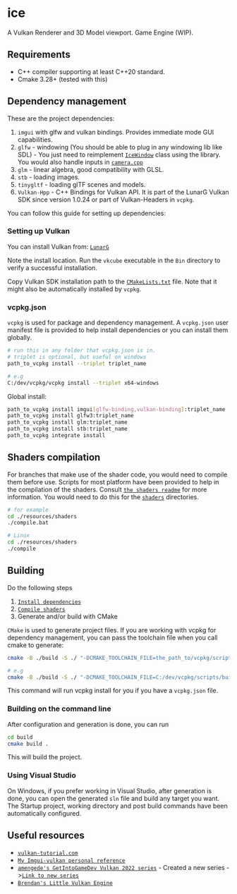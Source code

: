 # ice
A Vulkan Renderer and 3D Model viewport. Game Engine (WIP).

## Requirements
* C++ compiler supporting at least C++20 standard.
* Cmake 3.28+ (tested with this)

## Dependency management
These are the project dependencies:
1. `imgui` with glfw and vulkan bindings. Provides immediate mode GUI capabilities.
2. `glfw` - windowing (You should be able to plug in any windowing lib like SDL) - You just need to reimplement [`IceWindow`](./src/windowing.hpp) class using the library. You would also handle inputs in [`camera.cpp`](./src/camera.cpp)
3. `glm` - linear algebra, good compatibility with GLSL.
4. `stb` - loading images.
5. `tinygltf` - loading glTF scenes and models.
6. `Vulkan-Hpp` - C++ Bindings for Vulkan API. It is part of the LunarG Vulkan SDK since version 1.0.24 or part of Vulkan-Headers in `vcpkg`.

You can follow this guide for setting up dependencies:

### Setting up Vulkan
You can install Vulkan from: [`LunarG`](https://vulkan.lunarg.com/)

Note the install location. Run the `vkcube` executable in the `Bin` directory to verify a successful installation.

Copy Vulkan SDK installation path to the [`CMakeLists.txt`](./CMakeLists.txt) file.
Note that it might also be automatically installed by `vcpkg`.
### vcpkg.json
`vcpkg` is used for package and dependency management. 
A `vcpkg.json` user manifest file is provided to help install dependencies or you can install them globally.
```bash
# run this in any folder that vcpkg.json is in.
# triplet is optional, but useful on windows
path_to_vcpkg install --triplet triplet_name

# e.g
C:/dev/vcpkg/vcpkg install --triplet x64-windows
```
Global install:
```bash
path_to_vcpkg install imgui[glfw-binding,vulkan-binding]:triplet_name
path_to_vcpkg install glfw3:triplet_name
path_to_vcpkg install glm:triplet_name
path_to_vcpkg install stb:triplet_name
path_to_vcpkg integrate install
```

## Shaders compilation
For branches that make use of the shader code, you would need to compile them before use. Scripts for most platform have been provided to help in the compilation of the shaders. 
Consult [`the shaders readme`](./resources/shaders/readme.md) for more information.
You would need to do this for the [`shaders`](./resources/shaders/) directories.
```bash
# for example
cd ./resources/shaders
./compile.bat

# Linux
cd ./resources/shaders
./compile
```

## Building
Do the following steps
1. [`Install dependencies`](#dependency-management)
2. [`Compile shaders`](#shaders-compilation)
3. Generate and/or build with CMake

`CMake` is used to generate project files.
If you are working with vcpkg for dependency management, you can pass the toolchain file when you call cmake to generate:
```bash
cmake -B ./build -S ./ "-DCMAKE_TOOLCHAIN_FILE=the_path_to/vcpkg/scripts/buildsystems/vcpkg.cmake"

# e.g
cmake -B ./build -S ./ "-DCMAKE_TOOLCHAIN_FILE=C:/dev/vcpkg/scripts/buildsystems/vcpkg.cmake"
```
This command will run vcpkg install for you if you have a `vcpkg.json` file.
### Building on the command line 
After configuration and generation is done, you can run 
```bash
cd build
cmake build .
```
This will build the project.

### Using Visual Studio
On Windows, if you prefer working in Visual Studio, after generation is done, you can open the generated `sln` file and build any target you want.
The Startup project, working directory and post build commands have been automatically configured.

## Useful resources
* [`vulkan-tutorial.com`](https://vulkan-tutorial.com/)
* [`My Imgui-vulkan personal reference`](https://github.com/uzoochogu/imgui-vulkan-app)
* [`amengede's GetIntoGameDev Vulkan 2022 series`](https://github.com/amengede/getIntoGameDev/tree/main/vulkan%202022) - Created a new series ->[`Link to new series`](https://github.com/amengede/getIntoGameDev/tree/main/vulkan) 
* [`Brendan's Little Vulkan Engine`](https://github.com/blurrypiano/littleVulkanEngine/tree/main)
